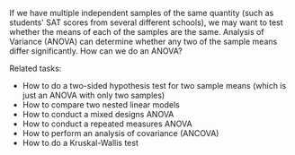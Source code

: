 
If we have multiple independent samples of the same quantity
(such as students' SAT scores from several different schools),
we may want to test whether the means of each of the samples
are the same.  Analysis of Variance (ANOVA) can determine whether
any two of the sample means differ significantly.
How can we do an ANOVA?

Related tasks:

 * How to do a two-sided hypothesis test for two sample means
   (which is just an ANOVA with only two samples)
 * How to compare two nested linear models
 * How to conduct a mixed designs ANOVA
 * How to conduct a repeated measures ANOVA
 * How to perform an analysis of covariance (ANCOVA)
 * How to do a Kruskal-Wallis test
